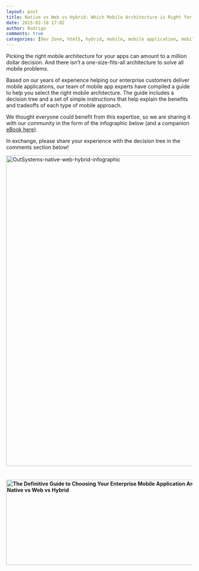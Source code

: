 ```yaml
---
layout: post
title: Native vs Web vs Hybrid: Which Mobile Architecture is Right for Your App?
date: 2015-02-18 17:02
author: Rodrigo
comments: true
categories: [Dev Zone, html5, hybrid, mobile, mobile application, mobile application architecture, native]
---
```

Picking the right mobile architecture for your apps can amount to a million dollar decision. And there isn’t a one-size-fits-all architecture to solve all mobile problems.

Based on our years of experience helping our enterprise customers deliver mobile applications, our team of mobile app experts have compiled a guide to help you select the right mobile architecture. The guide includes a decision tree and a set of simple instructions that help explain the benefits and tradeoffs of each type of mobile approach.<!--more-->

We thought everyone could benefit from this expertise, so we are sharing it with our community in the form of the infographic below (and a companion <a href="http://www.outsystems.com/offer/html5-native-hybrid-mobile-architecture/?body=1" target="_blank">eBook here</a>). 

In exchange, please share your experience with the decision tree in the comments section below!

<div style="height:830px;">
<a href="#">
	<img class="aligncenter wp-image-2400" src="http://www.outsystems.com/blog/wp-content/uploads/2015/02/outsystems-native-web-hybrid-infographic-s1.jpg" alt="OutSystems-native-web-hybrid-infographic" width="590" height="838" onclick="javascript: window.open('/blog/wp-content/uploads/2015/02/outsystems-native-web-hybrid-infographic-l.jpg','_blank');"/>
</a>
</div>
<div>
<h4 style="padding-top: 25px;"><a title="The Definitive Guide to Choosing Your Enterprise Mobile Application Architecture: Native vs Web vs Hybrid" href="http://www.outsystems.com/offer/html5-native-hybrid-mobile-architecture/" target="_blank"><img class="aligncenter size-full wp-image-2468" src="http://www.outsystems.com/blog/wp-content/uploads/2015/02/blog-bottom31.jpg" alt="The Definitive Guide to Choosing Your Enterprise Mobile Application Architecture: Native vs Web vs Hybrid" width="590" height="230" /></a></h4>
&nbsp;

&nbsp;

</div>
